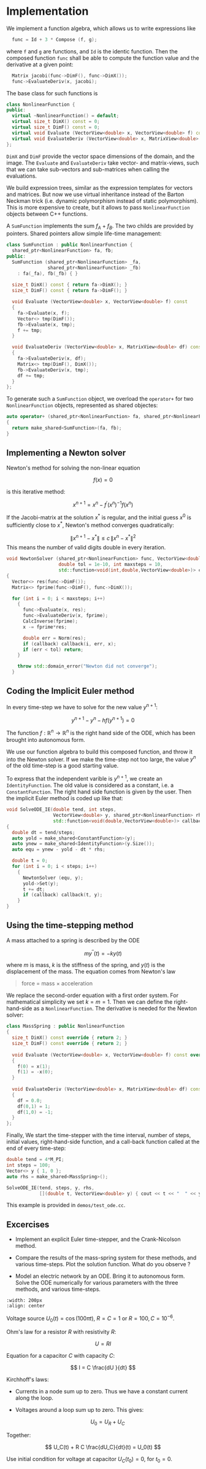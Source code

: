 # Implementation

We implement a function algebra, which allows us to write expressions like
```cpp
  func = Id + 3 * Compose (f, g);
```
where `f` and `g` are functions, and `Id` is the identic function. Then
the composed function `func` shall be able to compute the function value and the
derivative at a given point:
```cpp
  Matrix jacobi(func->DimF(), func->DimX());
  func->EvaluateDeriv(x, jacobi);
```

The base class for such functions is
```cpp
class NonlinearFunction {
public:
  virtual ~NonlinearFunction() = default;
  virtual size_t DimX() const = 0;
  virtual size_t DimF() const = 0;
  virtual void Evaluate (VectorView<double> x, VectorView<double> f) const = 0;
  virtual void EvaluateDeriv (VectorView<double> x, MatrixView<double> df) const = 0;
};
```
`DimX` and `DimF` provide the vector space dimensions of the domain, and the image.
The `Evaluate` and `EvaluateDeriv` take vector- and matrix-views, such that we can
take sub-vectors and sub-matrices when calling the evaluations.

We build expression trees, similar as the expression templates for vectors and matrices.
But now we use virtual inheritance instead of the Barton Neckman trick (i.e. dynamic
polymorphism instead of static polymorphism). This is more expensive to create, but it allows to
pass `NonlinearFunction` objects between C++ functions.

A `SumFunction` implements the sum $f_A+f_B$. The two childs are provided by pointers.
Shared pointers allow simple life-time management:

```cpp
class SumFunction : public NonlinearFunction {
  shared_ptr<NonlinearFunction> fa, fb;
public:
  SumFunction (shared_ptr<NonlinearFunction> _fa,
               shared_ptr<NonlinearFunction> _fb)
    : fa(_fa), fb(_fb) { } 
    
  size_t DimX() const { return fa->DimX(); }
  size_t DimF() const { return fa->DimF(); }

  void Evaluate (VectorView<double> x, VectorView<double> f) const
  {
    fa->Evaluate(x, f);
    Vector<> tmp(DimF());
    fb->Evaluate(x, tmp);
    f += tmp;
  }

  void EvaluateDeriv (VectorView<double> x, MatrixView<double> df) const
  {
    fa->EvaluateDeriv(x, df);
    Matrix<> tmp(DimF(), DimX());
    fb->EvaluateDeriv(x, tmp);
    df += tmp;
  }
};
```

To generate such a `SumFunction` object, we overload the `operator+` for two `NonlinearFunction` objects,
represented as shared objectes:
```cpp
auto operator+ (shared_ptr<NonlinearFunction> fa, shared_ptr<NonlinearFunction> fb)
{
  return make_shared<SumFunction>(fa, fb);
}
```

## Implementing a Newton solver

Newton's method for solving the non-linear equation

$$
f(x) = 0
$$

is this iterative method:

$$
x^{n+1} = x^n - f^\prime(x^n)^{-1} f(x^n)
$$

If the Jacobi-matrix at the solution $x^\ast$ is regular, and the initial guess $x^0$ is sufficiently close to $x^\ast$,
Newton's method converges quadratically:

$$
\| x^{n+1} - x^\ast \| \leq c \, \| x^n - x^\ast \|^2
$$
This means the number of valid digits double in every iteration.

```cpp
void NewtonSolver (shared_ptr<NonlinearFunction> func, VectorView<double> x,
                   double tol = 1e-10, int maxsteps = 10,
                   std::function<void(int,double,VectorView<double>)> callback = nullptr)
{
  Vector<> res(func->DimF());
  Matrix<> fprime(func->DimF(), func->DimX());

  for (int i = 0; i < maxsteps; i++)
    {
      func->Evaluate(x, res);
      func->EvaluateDeriv(x, fprime);
      CalcInverse(fprime);
      x -= fprime*res;

      double err = Norm(res);
      if (callback) callback(i, err, x);
      if (err < tol) return;
    }

    throw std::domain_error("Newton did not converge");
  }

```

## Coding the Implicit Euler method

In every time-step we have to solve for the new value $y^{n+1}$:

$$
y^{n+1} - y^n - h f(y^{n+1}) = 0
$$

The function $f : {\mathbb R}^n \rightarrow {\mathbb R}^n$ is the right hand side of the ODE,
which has been brought into autonomous form.

We use our function algebra to build this composed function, and throw it into the Newton solver.
If we make the time-step not too large, the value $y^n$ of the old time-step is a good starting value.

To express that the independent varible is $y^{n+1}$, we create an `IdentityFunction`. The old
value is considered as a constant, i.e. a `ConstantFunction`. The right hand side function is
given by the user. Then the implicit Euler method is coded up like that:

```cpp
void SolveODE_IE(double tend, int steps,
                 VectorView<double> y, shared_ptr<NonlinearFunction> rhs,
                 std::function<void(double,VectorView<double>)> callback = nullptr)
{
  double dt = tend/steps;
  auto yold = make_shared<ConstantFunction>(y);
  auto ynew = make_shared<IdentityFunction>(y.Size());
  auto equ = ynew - yold - dt * rhs;

  double t = 0;
  for (int i = 0; i < steps; i++)
    {
      NewtonSolver (equ, y);
      yold->Set(y);
      t += dt;
      if (callback) callback(t, y);
    }
}
```

## Using the time-stepping method

A mass attached to a spring is described by the ODE

$$
m y^{\prime \prime}(t) = -k y(t)
$$

where $m$ is mass, $k$ is the stiffness of the spring, and $y(t)$ is the
displacement of the mass. The equation comes from Newton's law

> force = mass $\times$ acceleration 

We replace the second-order equation with a first order system. For mathematical simplicity we set $k = m = 1$.
Then we can define the right-hand-side as a `NonlinearFunction`. The derivative is needed for the Newton solver:

```cpp
class MassSpring : public NonlinearFunction
{
  size_t DimX() const override { return 2; }
  size_t DimF() const override { return 2; }
  
  void Evaluate (VectorView<double> x, VectorView<double> f) const override
  {
    f(0) = x(1);
    f(1) = -x(0);
  }
  
  void EvaluateDeriv (VectorView<double> x, MatrixView<double> df) const override
  {
    df = 0.0;
    df(0,1) = 1;
    df(1,0) = -1;
  }
};
```

Finally, We start the time-stepper with the time interval, number of steps, initial values,
right-hand-side function, and a call-back function called at the end of every time-step:
```cpp
double tend = 4*M_PI;
int steps = 100;
Vector<> y { 1, 0 };
auto rhs = make_shared<MassSpring>();

SolveODE_IE(tend, steps, y, rhs,
            [](double t, VectorView<double> y) { cout << t << "  " << y(0) << " " << y(1) << endl; });
```
This example is provided in `demos/test_ode.cc`.


## Excercises

* Implement an explicit Euler time-stepper, and the Crank-Nicolson method.

* Compare the results of the mass-spring system for these methods, and various time-steps. Plot the solution function. What do you observe ?

* Model an electric network by an ODE. Bring it to autonomous form.
Solve the ODE numerically for various parameters with the three methods, and various time-steps.

```{image} pictures/RC.png
:width: 200px
:align: center
```


Voltage source $U_0(t) = \cos(100 \pi t)$, $R = C = 1$ or $R = 100, C = 10^{-6}$.

Ohm's law for a resistor $R$ with resistivity $R$:

$$
U = R I
$$

Equation for a capacitor $C$ with capacity $C$:

$$
I = C \frac{dU }{dt}
$$

Kirchhoff's laws:
* Currents in a node sum up to zero.
  Thus we have a constant current along the loop.
* Voltages around a loop sum up to zero. This gives:

  $$
  U_0 = U_R + U_C
  $$

Together:

$$
U_C(t) + R C \frac{dU_C}{dt}(t) = U_0(t)
$$

Use initial condition for voltage at capacitor $U_C(t_0) = 0$, for $t_0=0$.